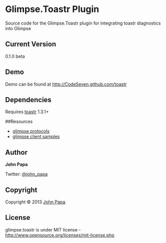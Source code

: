 Glimpse.Toastr Plugin
============

Source code for the Glimpse.Toastr plugin for integrating toastr diagnostics into Glimpse

## Current Version
0.1.0 beta

## Demo
Demo can be found at http://CodeSeven.github.com/toastr

## Dependencies
Requires  [toastr](http://jpapa.me/c7toastr) 1.3.1+

##Resources
- [glimpse protocols](http://getglimpse.com/Protocol)
- [glimpse client samples](https://github.com/Glimpse/Glimpse/blob/master/source/Glimpse.JavaScript/test_client.html#L101-L121)

## Author
**John Papa**

Twitter: [@john_papa](http://twitter.com/John_Papa)

## Copyright
Copyright © 2013 [John Papa](http://twitter.com/John_Papa).

## License 
glimpse.toastr is under MIT license - http://www.opensource.org/licenses/mit-license.php 